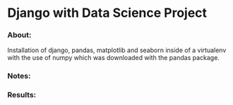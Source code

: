 # Django with Data Science Project

### About:
Installation of django, pandas, matplotlib and seaborn inside of a virtualenv with the use of numpy which was downloaded with the pandas package.

### Notes:

### Results:
 
